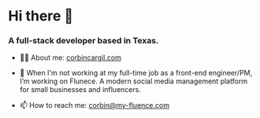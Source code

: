 # Hi there 👋

### A full-stack developer based in Texas.

- 👨‍💻 About me: [corbincargil.com](https://www.corbincargil.com/)

- 🔭 When I'm not working at my full-time job as a front-end engineer/PM, I’m working on Flunece. A modern social media management platform for small businesses and influencers.

- 📫 How to reach me: corbin@my-fluence.com


<!--
**corbincargil/corbincargil** is a ✨ _special_ ✨ repository because its `README.md` (this file) appears on your GitHub profile.

Here are some ideas to get you started:

- 🌱 I’m currently learning ...
- 👯 I’m looking to collaborate on ...
- 🤔 I’m looking for help with ...
- 💬 Ask me about ...
- 😄 Pronouns: ...
- ⚡ Fun fact: ...
-->
